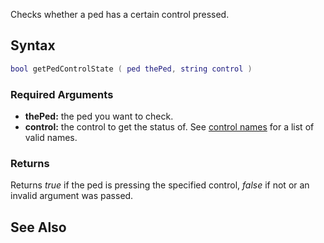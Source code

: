 Checks whether a ped has a certain control pressed.

Syntax
------

``` lua
bool getPedControlState ( ped thePed, string control )
```

### Required Arguments

-   **thePed:** the ped you want to check.
-   **control:** the control to get the status of. See [control names](/docs/control_names.md "wikilink") for a list of valid names.

### Returns

Returns *true* if the ped is pressing the specified control, *false* if not or an invalid argument was passed.

See Also
--------
